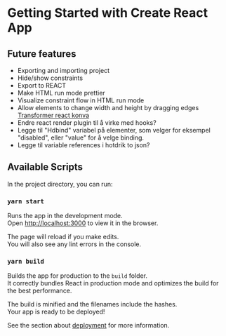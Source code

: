 # Getting Started with Create React App

## Future features
* Exporting and importing project
* Hide/show constraints
* Export to REACT
* Make HTML run mode prettier
* Visualize constraint flow in HTML run mode
* Allow elements to change width and height by dragging edges [Transformer react konva](https://konvajs.org/docs/react/Transformer.html)
* Endre react render plugin til å virke med hooks?
* Legge til "Hdbind" variabel på elementer, som velger for eksempel "disabled", eller "value" for å velge binding.
* Legge til variable references i hotdrik to json?

## Available Scripts

In the project directory, you can run:

### `yarn start`

Runs the app in the development mode.\
Open [http://localhost:3000](http://localhost:3000) to view it in the browser.

The page will reload if you make edits.\
You will also see any lint errors in the console.

### `yarn build`

Builds the app for production to the `build` folder.\
It correctly bundles React in production mode and optimizes the build for the best performance.

The build is minified and the filenames include the hashes.\
Your app is ready to be deployed!

See the section about [deployment](https://facebook.github.io/create-react-app/docs/deployment) for more information.

